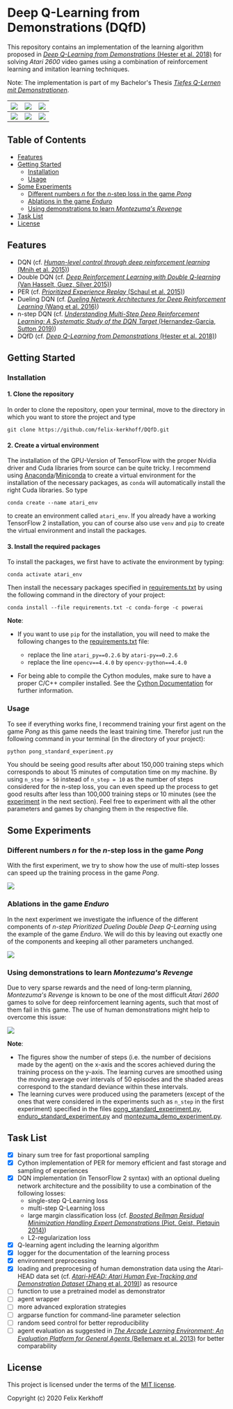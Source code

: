 # Deep Q-Learning from Demonstrations (DQfD)
This repository contains an implementation of the learning algorithm proposed in [*Deep Q-Learning from Demonstrations* (Hester et al. 2018)](https://arxiv.org/pdf/1704.03732.pdf) for solving *Atari 2600* video games using a combination of reinforcement learning and imitation learning techniques.

Note: The implementation is part of my Bachelor's Thesis [*Tiefes Q-Lernen mit Demonstrationen*](https://ins.uni-bonn.de/media/public/publication-media/BA_Skript_Felix_Kerkhoff.pdf).


| ![](figures/pong_score_21.gif) | ![](figures/breakout_score_851.gif) | ![](figures/spaceinvaders_score_2395.gif) |
| :---: | :---: | :---: |
| ![](figures/enduro_score_1815.gif) | ![](figures/mspacman_score_10391.gif) | ![](figures/montezuma_score_8000.gif)|

<!--| :---: | :---: | -->


## Table of Contents
* [Features](#features)
* [Getting Started](#gettingstarted)
    * [Installation](#installation)
    * [Usage](#usage)
* [Some Experiments](#experiments)
    * [Different numbers $n$ for the $n$-step loss in the game *Pong*](#pongexp)
    * [Ablations in the game *Enduro*](#enduroexp)
    * [Using demonstrations to learn *Montezuma's Revenge*](#montezumaexp)
* [Task List](#todo)
* [License](#license)

## Features <a name="features"></a>
* DQN (cf. [*Human-level control through deep reinforcement learning* (Mnih et al. 2015)](http://klab.tch.harvard.edu/academia/classes/BAI/pdfs/MnihEtAlHassibis15NatureControlDeepRL.pdf))
* Double DQN (cf. [*Deep Reinforcement Learning with Double Q-learning* (Van Hasselt, Guez, Silver 2015)](https://arxiv.org/pdf/1509.06461.pdf))
* PER (cf. [*Prioritized Experience Replay* (Schaul et al. 2015)](https://arxiv.org/pdf/1511.05952.pdf))
* Dueling DQN (cf. [*Dueling Network Architectures for Deep Reinforcement Learning* (Wang et al. 2016)](http://proceedings.mlr.press/v48/wangf16.pdf))
* n-step DQN (cf. [*Understanding Multi-Step Deep Reinforcement Learning: A Systematic Study of the DQN Target* (Hernandez-Garcia, Sutton 2019)](https://arxiv.org/pdf/1901.07510.pdf))
* DQfD (cf. [*Deep Q-Learning from Demonstrations* (Hester et al. 2018)](https://arxiv.org/pdf/1704.03732.pdf))

## Getting Started <a name="gettingstarted"></a>

<!-- ### Dependencies <a name="dependencies"></a>
| Package | Version |
| :--- | :---: |
| Python | 3.7 |
| Tensorflow | 2.1.0 |
| Gym | 0.15.4|
| Numpy | 1.17.4 |
| OpenCV | 4.1.2.30 |
| Pandas | 0.25.3 |
| Cython | 0.29.14 |
-->

### Installation <a name="installation"></a>
#### 1. Clone the repository
In order to clone the repository, open your terminal, move to the directory in which you want to store the project and type
```console
git clone https://github.com/felix-kerkhoff/DQfD.git
```

#### 2. Create a virtual environment
The installation of the GPU-Version of TensorFlow with the proper Nvidia driver and Cuda libraries from source can be quite tricky.
I recommend using [Anaconda](https://docs.anaconda.com/anaconda/install/)/[Miniconda](https://docs.conda.io/en/latest/miniconda.html) to create a virtual environment for the installation of the necessary packages, as `conda` will automatically install the right Cuda libraries.
So type
```console
conda create --name atari_env
```
to create an environment called `atari_env`. 
If you already have a working TensorFlow 2 installation, you can of course also use `venv` and `pip` to create the virtual environment and install the packages.

#### 3. Install the required packages 
To install the packages, we first have to activate the environment by typing:
```console
conda activate atari_env
```
Then install the necessary packages specified in [requirements.txt](requirements.txt) by using the following command in the directory of your project:
```console
conda install --file requirements.txt -c conda-forge -c powerai
```

**Note**: 
* If you want to use `pip` for the installation, you will need to make the following changes to the [requirements.txt](requirements.txt) file:
    * replace the line `atari_py==0.2.6` by `atari-py==0.2.6`
    * replace the line `opencv==4.4.0` by `opencv-python==4.4.0`


* For being able to compile the Cython modules, make sure to have a proper C/C++ compiler installed. See the [Cython Documentation](https://cython.readthedocs.io/en/latest/src/quickstart/install.html) for further information.


### Usage <a name="usage"></a>
To see if everything works fine, I recommend training your first agent on the game *Pong* as this game needs the least training time.
Therefor just run the following command in your terminal (in the directory of your project):
```console
python pong_standard_experiment.py
```
You should be seeing good results after about 150,000 training steps which corresponds to about 15 minutes of computation time on my machine.
By using `n_step = 50` instead of `n_step = 10` as the number of steps considered for the n-step loss, you can even speed up the process to get good results after less than 100,000 training steps or 10 minutes (see the [experiment](#pongexp) in the next section).
Feel free to experiment with all the other parameters and games by changing them in the respective file.

## Some Experiments <a name="experiments"></a>
### Different numbers $n$ for the $n$-step loss in the game *Pong* <a name="pongexp"></a>
With the first experiment, we try to show how the use of multi-step losses can speed up the training process in the game *Pong*.

![](figures/pong_nstep.png)

### Ablations in the game *Enduro* <a name="enduroexp"></a>
In the next experiment we investigate the influence of the different components of *n-step Prioritized Dueling Double Deep Q-Learning* using the example of the game *Enduro*. We will do this by leaving out exactly one of the components and keeping all other parameters unchanged.

![](figures/enduro_ablations.png)

### Using demonstrations to learn *Montezuma's Revenge* <a name="montezumaexp"></a>
Due to very sparse rewards and the need of long-term planning, *Montezuma's Revenge* is known to be one of the most difficult *Atari 2600* games to solve for deep reinforcement learning agents, such that most of them fail in this game. The use of human demonstrations might help to overcome this issue:

![](figures/montezuma_dqfd.png)

**Note**: 
* The figures show the number of steps (i.e. the number of decisions made by the agent) on the x-axis and the scores achieved during the training process on the y-axis. The learning curves are smoothed using the moving average over intervals of 50 episodes and the shaded areas correspond to the standard deviance within these intervals.
* The learning curves were produced using the parameters (except of the ones that were considered in the experiments such as `n_step` in the first experiment) specified in the files [pong_standard_experiment.py](pong_standard_experiment.py), [enduro_standard_experiment.py](enduro_standard_experiment.py) and [montezuma_demo_experiment.py](montezuma_demo_experiment.py).

## Task List <a name="todo"></a>
* [x] binary sum tree for fast proportional sampling
* [x] Cython implementation of PER for memory efficient and fast storage and sampling of experiences
* [x] DQN implementation (in TensorFlow 2 syntax) with an optional dueling network architecture and the possibility to use a combination of the following losses:
    * single-step Q-Learning loss
    * multi-step Q-Learning loss
    * large margin classification loss (cf. [*Boosted Bellman Residual Minimization Handling Expert Demonstrations* (Piot, Geist, Pietquin 2014)](http://www.lifl.fr/~pietquin/pdf/ECML_2014_OPMGBP.pdf))
    * L2-regularization loss
* [x] Q-learning agent including the learning algorithm
* [x] logger for the documentation of the learning process
* [x] environment preprocessing
* [x] loading and preprocesing of human demonstration data using the Atari-HEAD data set (cf. [*Atari-HEAD: Atari Human Eye-Tracking and Demonstration Dataset* (Zhang et al. 2019)](https://arxiv.org/pdf/1903.06754.pdf)) as resource
* [ ] function to use a pretrained model as demonstrator
* [ ] agent wrapper
* [ ] more advanced exploration strategies
* [ ] argparse function for command-line parameter selection
* [ ] random seed control for better reproducibility
* [ ] agent evaluation as suggested in [*The Arcade Learning Environment: An Evaluation Platform for General Agents* (Bellemare et al. 2013)](https://arxiv.org/pdf/1207.4708.pdf) for better comparability

## License <a name="license"></a>
This project is licensed under the terms of the [MIT license](LICENSE.md).

Copyright (c) 2020 Felix Kerkhoff

